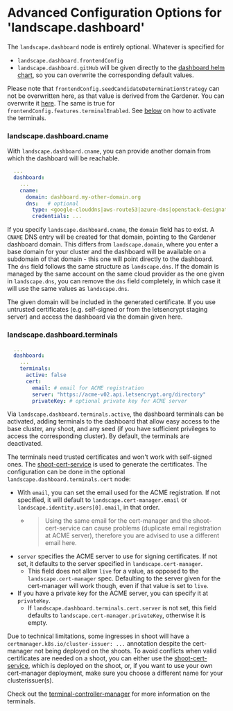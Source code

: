 # Advanced Configuration Options for 'landscape.dashboard'

The `landscape.dashboard` node is entirely optional. 
Whatever is specified for
- `landscape.dashboard.frontendConfig`
- `landscape.dashboard.gitHub`
will be given directly to the [dashboard helm chart](https://github.com/gardener/dashboard/blob/master/charts/gardener-dashboard/values.yaml), so you can overwrite the corresponding default values.

Please note that `frontendConfig.seedCandidateDeterminationStrategy` can not be overwritten here, as that value is derived from the Gardener. You can overwrite it [here](gardener.md).
The same is true for `frontendConfig.features.terminalEnabled`. See [below](#landscape-dashboard-terminals) on how to activate the terminals.

### landscape.dashboard.cname

With `landscape.dashboard.cname`, you can provide another domain from which the dashboard will be reachable.
```yaml
  ...
  dashboard:
    ...
    cname:
      domain: dashboard.my-other-domain.org
      dns:   # optional
        type: <google-clouddns|aws-route53|azure-dns|openstack-designate|cloudflare-dns>
        credentials: ...
```
If you specify `landscape.dashboard.cname`, the `domain` field has to exist. A `CNAME` DNS entry will be created for that domain, pointing to the Gardener dashboard domain. This differs from `landscape.domain`, where you enter a base domain for your cluster and the dashboard will be available on a subdomain of that domain - this one will point directly to the dashboard.
The `dns` field follows the same structure as `landscape.dns`. If the domain is managed by the same account on the same cloud provider as the one given in `landscape.dns`, you can remove the `dns` field completely, in which case it will use the same values as `landscape.dns`.

The given domain will be included in the generated certificate. If you use untrusted certificates (e.g. self-signed or from the letsencrypt staging server) and access the dashboard via the domain given here.


### landscape.dashboard.terminals

```yaml
  ...
  dashboard:
    ...
    terminals:
      active: false
      cert:
        email: # email for ACME registration
        server: "https://acme-v02.api.letsencrypt.org/directory"
        privateKey: # optional private key for ACME server
```

Via `landscape.dashboard.terminals.active`, the dashboard terminals can be activated, adding terminals to the dashboard that allow easy access to the base cluster, any shoot, and any seed (if you have sufficient privileges to access the corresponding cluster). By default, the terminals are deactivated.

The terminals need trusted certificates and won't work with self-signed ones. The [shoot-cert-service](https://github.com/gardener/gardener-extensions/tree/master/controllers/extension-shoot-cert-service) is used to generate the certificates. The configuration can be done in the optional `landscape.dashboard.terminals.cert` node:
- With `email`, you can set the email used for the ACME registration. If not specified, it will default to `landscape.cert-manager.email` or `landscape.identity.users[0].email`, in that order. 
  - > Using the same email for the cert-manager and the shoot-cert-service can cause problems (duplicate email registration at ACME server), therefore you are advised to use a different email here.
- `server` specifies the ACME server to use for signing certificates. If not set, it defaults to the server specified in `landscape.cert-manager`.
  - This field does not allow `live` for a value, as opposed to the `landscape.cert-manager` spec. Defaulting to the server given for the cert-manager will work though, even if that value is set to `live`.
- If you have a private key for the ACME server, you can specify it at `privateKey`.
  - If `landscape.dashboard.terminals.cert.server` is not set, this field defaults to `landscape.cert-manager.privateKey`, otherwise it is empty.

Due to technical limitations, some ingresses in shoot will have a `certmanager.k8s.io/cluster-issuer: ...` annotation despite the cert-manager not being deployed on the shoots. To avoid conflicts when valid certificates are needed on a shoot, you can either use the [shoot-cert-service](https://github.com/gardener/gardener-extensions/tree/master/controllers/extension-shoot-cert-service), which is deployed on the shoot, or, if you want to use your own cert-manager deployment, make sure you choose a different name for your clusterissuer(s).

Check out the [terminal-controller-manager](https://github.com/gardener/terminal-controller-manager) for more information on the terminals.